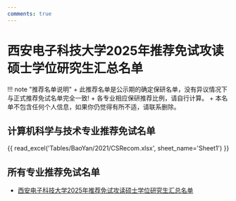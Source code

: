 ```yaml
---
comments: true
---
```

# 西安电子科技大学2025年推荐免试攻读硕士学位研究生汇总名单

!!! note "推荐名单说明"
    + 此推荐名单是公示期的确定保研名单，没有异议情况下与正式推荐免试名单完全一致!
    + 各专业相应保研推荐比例，请自行计算。
    + 本名单不包含任何个人信息，如果你仍觉得有所不适，请联系删除。

## 计算机科学与技术专业推荐免试名单

{{ read_excel('Tables/BaoYan/2021/CSRecom.xlsx', sheet_name='Sheet1') }}

## 所有专业推荐免试名单

+ [西安电子科技大学2025年推荐免试攻读硕士学位研究生汇总名单](../../Tables/BaoYan/2021/Recom.xlsx)
